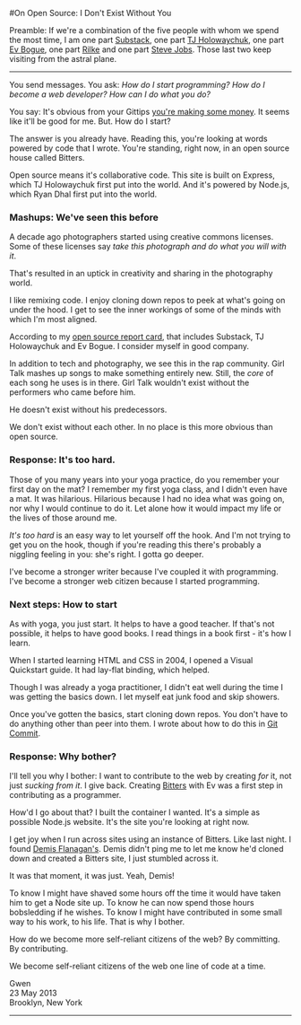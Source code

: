 #On Open Source: I Don't Exist Without You

<p class="lead">Preamble: If we're a combination of the five people with whom we spend the most time, I am one part <a href="http://substack.net/">Substack</a>, one part <a href="http://tjholowaychuk.com/">TJ Holowaychuk</a>, one part <a href="http://evbogue.com/">Ev Bogue</a>, one part <a href="https://duckduckgo.com/?q=rilke">Rilke</a> and one part <a href="https://duckduckgo.com/?q=steve+jobs">Steve Jobs</a>. Those last two keep visiting from the astral plane.</p>

<hr />

You send messages. You ask: _How do I start programming? How do I become a web developer? How can I do what you do?_ 

You say: It's obvious from your Gittips [you're making some money](https://www.gittip.com/gwenbell/). It seems like it'll be good for me. But. How do I start?

The answer is you already have. Reading this, you're looking at words powered by code that I wrote. You're standing, right now, in an open source house called Bitters.

Open source means it's collaborative code. This site is built on Express, which TJ Holowaychuk first put into the world. And it's powered by Node.js, which Ryan Dhal first put into the world.

<h3>Mashups: We've seen this before</h3>

A decade ago photographers started using creative commons licenses. Some of these licenses say _take this photograph and do what you will with it_.

That's resulted in an uptick in creativity and sharing in the photography world.

I like remixing code. I enjoy cloning down repos to peek at what's going on under the hood. I get to see the inner workings of some of the minds with which I'm most aligned.

According to my [open source report card](http://osrc.dfm.io/gwenbell), that includes Substack, TJ Holowaychuk and Ev Bogue. I consider myself in good company.

In addition to tech and photography, we see this in the rap community. Girl Talk mashes up songs to make something entirely new. Still, the _core_ of each song he uses is in there. Girl Talk wouldn't exist without the performers who came before him.

He doesn't exist without his predecessors. 

We don't exist without each other. In no place is this more obvious than open source.

<h3>Response: It's too hard.</h3>

Those of you many years into your yoga practice, do you remember your first day on the mat? I remember my first yoga class, and I didn't even have a mat. It was hilarious. Hilarious because I had no idea what was going on, nor why I would continue to do it. Let alone how it would impact my life or the lives of those around me.

_It's too hard_ is an easy way to let yourself off the hook. And I'm not trying to get you on the hook, though if you're reading this there's probably a niggling feeling in you: she's right. I gotta go deeper. 

I've become a stronger writer because I've coupled it with programming. I've become a stronger web citizen because I started programming.

<h3>Next steps: How to start</h3>

As with yoga, you just start. It helps to have a good teacher. If that's not possible, it helps to have good books. I read things in a book first - it's how I learn.

When I started learning HTML and CSS in 2004, I opened a Visual Quickstart guide. It had lay-flat binding, which helped.

Though I was already a yoga practitioner, I didn't eat well during the time I was getting the basics down. I let myself eat junk food and skip showers.

Once you've gotten the basics, start cloning down repos. You don't have to do anything other than peer into them. I wrote about how to do this in [Git Commit](http://git.gwenbell.com).

<h3>Response: Why bother?</h3>

I'll tell you why I bother: I want to contribute to the web by creating _for_ it, not just _sucking from it_. I give back. Creating [Bitters](http://bitters.gwenbell.com) with Ev was a first step in contributing as a programmer. 

How'd I go about that? I built the container I wanted. It's a simple as possible Node.js website. It's the site you're looking at right now.

I get joy when I run across sites using an instance of Bitters. Like last night. I found [Demis Flanagan's](http://www.demisflanagan.linkpc.net/). Demis didn't ping me to let me know he'd cloned down and created a Bitters site, I just stumbled across it.

It was that moment, it was just. Yeah, Demis!

To know I might have shaved some hours off the time it would have taken him to get a Node site up. To know he can now spend those hours bobsledding if he wishes. To know I might have contributed in some small way to his work, to his life. That is why I bother.

How do we become more self-reliant citizens of the web? By committing. By contributing. 

We become self-reliant citizens of the web one line of code at a time.

Gwen <br />
23 May 2013 <br />
Brooklyn, New York <br />

<hr />